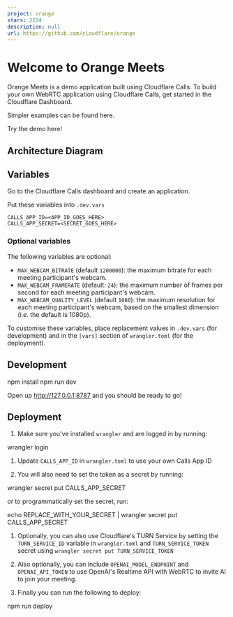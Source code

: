 ```yaml
---
project: orange
stars: 2224
description: null
url: https://github.com/cloudflare/orange
---
```


Welcome to Orange Meets
=======================

Orange Meets is a demo application built using Cloudflare Calls. To build your own WebRTC application using Cloudflare Calls, get started in the Cloudflare Dashboard.

Simpler examples can be found here.

Try the demo here!

Architecture Diagram
--------------------

Variables
---------

Go to the Cloudflare Calls dashboard and create an application.

Put these variables into `.dev.vars`

```
CALLS_APP_ID=<APP_ID_GOES_HERE>
CALLS_APP_SECRET=<SECRET_GOES_HERE>
```

### Optional variables

The following variables are optional:

-   `MAX_WEBCAM_BITRATE` (default `1200000`): the maximum bitrate for each meeting participant's webcam.
-   `MAX_WEBCAM_FRAMERATE` (default: `24`): the maximum number of frames per second for each meeting participant's webcam.
-   `MAX_WEBCAM_QUALITY_LEVEL` (default `1080`): the maximum resolution for each meeting participant's webcam, based on the smallest dimension (i.e. the default is 1080p).

To customise these variables, place replacement values in `.dev.vars` (for development) and in the `[vars]` section of `wrangler.toml` (for the deployment).

Development
-----------

npm install
npm run dev

Open up http://127.0.0.1:8787 and you should be ready to go!

Deployment
----------

1.  Make sure you've installed `wrangler` and are logged in by running:

wrangler login

1.  Update `CALLS_APP_ID` in `wrangler.toml` to use your own Calls App ID
    
2.  You will also need to set the token as a secret by running:
    

wrangler secret put CALLS\_APP\_SECRET

or to programmatically set the secret, run:

echo REPLACE\_WITH\_YOUR\_SECRET | wrangler secret put CALLS\_APP\_SECRET

1.  Optionally, you can also use Cloudflare's TURN Service by setting the `TURN_SERVICE_ID` variable in `wrangler.toml` and `TURN_SERVICE_TOKEN` secret using `wrangler secret put TURN_SERVICE_TOKEN`
    
2.  Also optionally, you can include `OPENAI_MODEL_ENDPOINT` and `OPENAI_API_TOKEN` to use OpenAI's Realtime API with WebRTC to invite AI to join your meeting.
    
3.  Finally you can run the following to deploy:
    

npm run deploy
